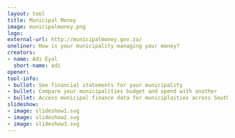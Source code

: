```yaml
---
layout: tool
title: Municipal Money
image: municipalmoney.png
logo: 
external-url: http://municipalmoney.gov.za/
oneliner: How is your municipality managing your money?
creators:
- name: Adi Eyal
  short-name: adi
opener: 
tool-info:
- bullet: See financial statements for your municipality
- bullet: Compare your municipalities budget and spend with another
- bullet: Access municipal finance data for municiplaities across South Africa
slideshow:
- image: slideshow1.svg
- image: slideshow2.svg
- image: slideshow3.svg
---
```

